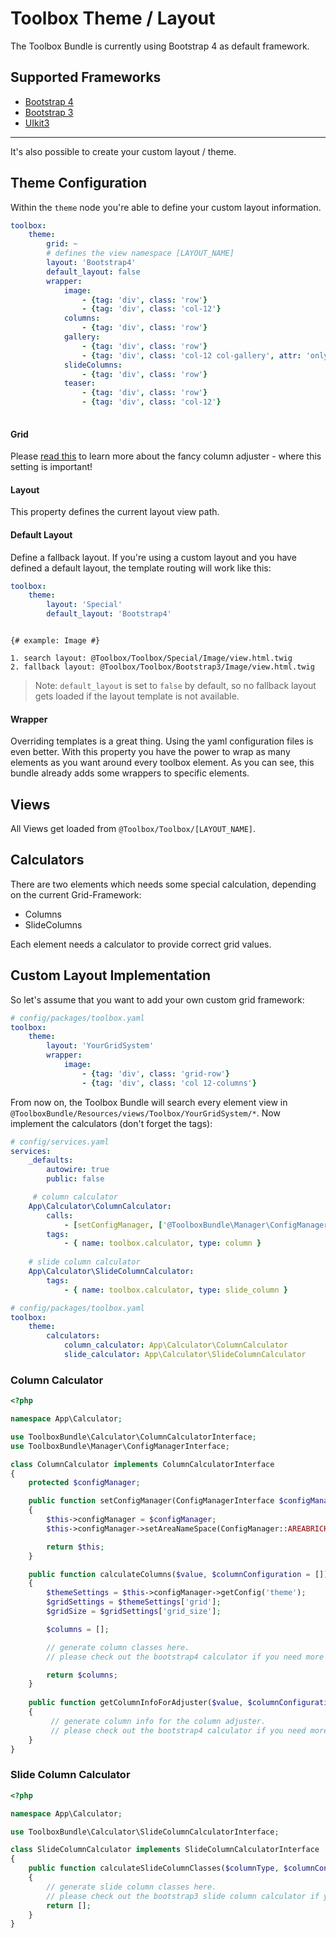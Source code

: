 # Toolbox Theme / Layout
The Toolbox Bundle is currently using Bootstrap 4 as default framework. 

## Supported Frameworks
- [Bootstrap 4](./themes/Bootstrap4.md)
- [Bootstrap 3](./themes/Bootstrap3.md)
- [UIkit3](./themes/UiKit3.md)

***

It's also possible to create your custom layout / theme.

## Theme Configuration
Within the `theme` node you're able to define your custom layout information.

```yaml
toolbox:
    theme:
        grid: ~
        # defines the view namespace [LAYOUT_NAME]
        layout: 'Bootstrap4'
        default_layout: false
        wrapper:
            image:
                - {tag: 'div', class: 'row'}
                - {tag: 'div', class: 'col-12'}
            columns:
                - {tag: 'div', class: 'row'}
            gallery:
                - {tag: 'div', class: 'row'}
                - {tag: 'div', class: 'col-12 col-gallery', attr: 'only-attributes-without-values-are-allowed'}
            slideColumns:
                - {tag: 'div', class: 'row'}
            teaser:
                - {tag: 'div', class: 'row'}
                - {tag: 'div', class: 'col-12'}
                
```
#### Grid
Please [read this](60_ColumnAdjuster.md) to learn more about the fancy column adjuster - where this setting is important!

#### Layout
This property defines the current layout view path.

#### Default Layout
Define a fallback layout. If you're using a custom layout and you have defined a default layout, the template routing will work like this:

```yaml
toolbox:
    theme:
        layout: 'Special'
        default_layout: 'Bootstrap4'
```

```twig

{# example: Image #}

1. search layout: @Toolbox/Toolbox/Special/Image/view.html.twig
2. fallback layout: @Toolbox/Toolbox/Bootstrap3/Image/view.html.twig
```

> Note: `default_layout` is set to `false` by default, so no fallback layout gets loaded if the layout template is not available.

#### Wrapper
Overriding templates is a great thing. Using the yaml configuration files is even better. 
With this property you have the power to wrap as many elements as you want around every toolbox element. 
As you can see, this bundle already adds some wrappers to specific elements.

## Views
All Views get loaded from `@Toolbox/Toolbox/[LAYOUT_NAME]`.

## Calculators
There are two elements which needs some special calculation, depending on the current Grid-Framework: 

- Columns
- SlideColumns

Each element needs a calculator to provide correct grid values. 

## Custom Layout Implementation
So let's assume that you want to add your own custom grid framework:


```yaml
# config/packages/toolbox.yaml
toolbox:
    theme:
        layout: 'YourGridSystem'
        wrapper:
            image:
                - {tag: 'div', class: 'grid-row'}
                - {tag: 'div', class: 'col 12-columns'}
```

From now on, the Toolbox Bundle will search every element view in `@ToolboxBundle/Resources/views/Toolbox/YourGridSystem/*`.
Now implement the calculators (don't forget the tags):

```yaml
# config/services.yaml
services:
    _defaults:
        autowire: true
        public: false

     # column calculator
    App\Calculator\ColumnCalculator:
        calls:
            - [setConfigManager, ['@ToolboxBundle\Manager\ConfigManager']]
        tags:
            - { name: toolbox.calculator, type: column }
    
    # slide column calculator
    App\Calculator\SlideColumnCalculator:
        tags:
            - { name: toolbox.calculator, type: slide_column }
```

```yaml
# config/packages/toolbox.yaml
toolbox:
    theme:
        calculators:
            column_calculator: App\Calculator\ColumnCalculator
            slide_calculator: App\Calculator\SlideColumnCalculator
```

### Column Calculator

```php
<?php

namespace App\Calculator;

use ToolboxBundle\Calculator\ColumnCalculatorInterface;
use ToolboxBundle\Manager\ConfigManagerInterface;

class ColumnCalculator implements ColumnCalculatorInterface
{
    protected $configManager;

    public function setConfigManager(ConfigManagerInterface $configManager)
    {
        $this->configManager = $configManager;
        $this->configManager->setAreaNameSpace(ConfigManager::AREABRICK_NAMESPACE_INTERNAL);

        return $this;
    }

    public function calculateColumns($value, $columnConfiguration = [])
    {
        $themeSettings = $this->configManager->getConfig('theme');
        $gridSettings = $themeSettings['grid'];
        $gridSize = $gridSettings['grid_size'];

        $columns = [];

        // generate column classes here.
        // please check out the bootstrap4 calculator if you need more information.

        return $columns;
    }
    
    public function getColumnInfoForAdjuster($value, $columnConfiguration = null)
    {
         // generate column info for the column adjuster.
         // please check out the bootstrap4 calculator if you need more information.
    }
}
```

### Slide Column Calculator

```php
<?php

namespace App\Calculator;

use ToolboxBundle\Calculator\SlideColumnCalculatorInterface;

class SlideColumnCalculator implements SlideColumnCalculatorInterface
{
    public function calculateSlideColumnClasses($columnType, $columnConfiguration)
    {
        // generate slide column classes here.
        // please check out the bootstrap3 slide column calculator if you need more information.
        return [];
    }
}
```
